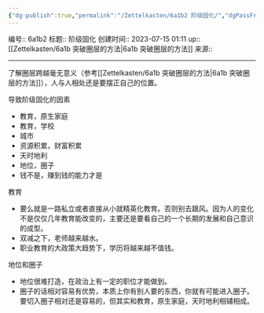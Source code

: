 ```yaml
---
{"dg-publish":true,"permalink":"/Zettelkasten/6a1b2 阶级固化/","dgPassFrontmatter":true}
---
```


编号:: 6a1b2
标题:: 阶级固化
创建时间:: 2023-07-15 01:11
up:: [[Zettelkasten/6a1b 突破圈层的方法\|6a1b 突破圈层的方法]]
来源:: 

---
了解圈层跨越毫无意义（参考[[Zettelkasten/6a1b 突破圈层的方法\|6a1b 突破圈层的方法]]），人与人相处还是要摆正自己的位置。

导致阶级固化的因素
- 教育，原生家庭
- 教育，学校
- 城市
- 资源积累，财富积累
- 天时地利
- 地位，圈子
- 钱不是，赚到钱的能力才是

教育
- 要么就是一路私立或者直接从小就精英化教育。否则别去跟风。因为人的变化不是仅仅几年教育能改变的，主要还是要看自己的一个长期的发展和自己意识的成型。
- 双减之下，老师越来越水。
- 职业教育的大政策大趋势下，学历将越来越不值钱。

地位和圈子
- 地位很难打造，在政治上有一定的职位才能做到。
- 圈子的话相对容易有优势，本质上你有别人要的东西，你就有可能进入圈子。要切入圈子相对还是容易的，但其实和教育，原生家庭，天时地利相辅相成。

